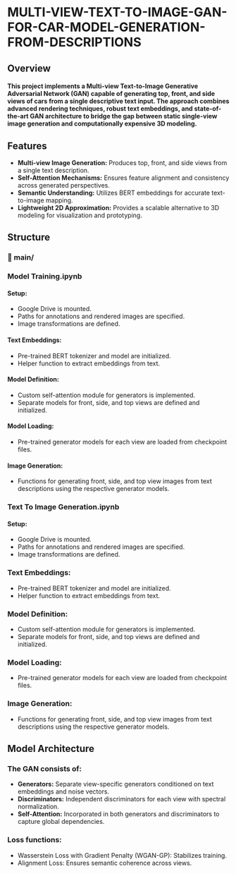 # MULTI-VIEW-TEXT-TO-IMAGE-GAN-FOR-CAR-MODEL-GENERATION-FROM-DESCRIPTIONS

## Overview
#### This project implements a Multi-view Text-to-Image Generative Adversarial Network (GAN) capable of generating top, front, and side views of cars from a single descriptive text input. The approach combines advanced rendering techniques, robust text embeddings, and state-of-the-art GAN architecture to bridge the gap between static single-view image generation and computationally expensive 3D modeling.

## Features
-  **Multi-view Image Generation:** Produces top, front, and side views from a single text description.
-  **Self-Attention Mechanisms:** Ensures feature alignment and consistency across generated perspectives.
-  **Semantic Understanding:** Utilizes BERT embeddings for accurate text-to-image mapping.
-  **Lightweight 2D Approximation:** Provides a scalable alternative to 3D modeling for visualization and prototyping.

## Structure
### 📁 main/ 
### Model Training.ipynb

#### Setup:
- Google Drive is mounted.
- Paths for annotations and rendered images are specified.
- Image transformations are defined.

#### **Text Embeddings:**
- Pre-trained BERT tokenizer and model are initialized.
- Helper function to extract embeddings from text.

#### **Model Definition:**

- Custom self-attention module for generators is implemented.
- Separate models for front, side, and top views are defined and initialized.

#### **Model Loading:**

- Pre-trained generator models for each view are loaded from checkpoint files.

#### **Image Generation:**

- Functions for generating front, side, and top view images from text descriptions using the respective generator models.

### Text To Image Generation.ipynb

#### Setup:

- Google Drive is mounted.
- Paths for annotations and rendered images are specified.
- Image transformations are defined.

### Text Embeddings:

- Pre-trained BERT tokenizer and model are initialized.
- Helper function to extract embeddings from text.

### Model Definition:

- Custom self-attention module for generators is implemented.
- Separate models for front, side, and top views are defined and initialized.

### Model Loading:

- Pre-trained generator models for each view are loaded from checkpoint files.

### Image Generation:

- Functions for generating front, side, and top view images from text descriptions using the respective generator models.


## Model Architecture
### The GAN consists of:

- **Generators:** Separate view-specific generators conditioned on text embeddings and noise vectors.
- **Discriminators:** Independent discriminators for each view with spectral normalization.
- **Self-Attention:** Incorporated in both generators and discriminators to capture global dependencies.

### Loss functions:

- Wasserstein Loss with Gradient Penalty (WGAN-GP): Stabilizes training.
- Alignment Loss: Ensures semantic coherence across views.
